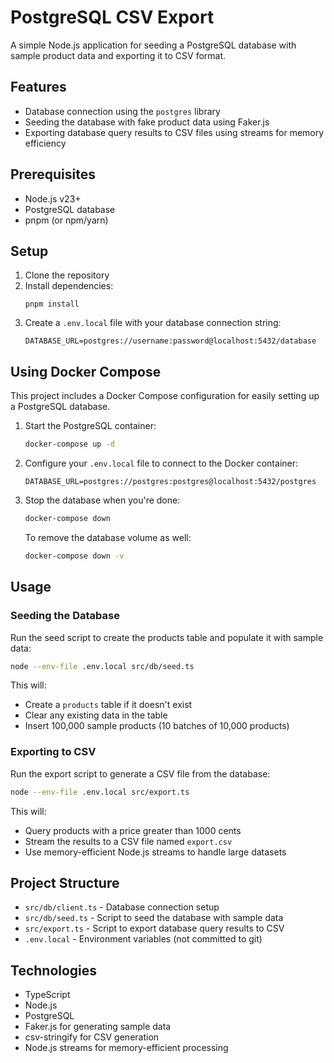 # PostgreSQL CSV Export

A simple Node.js application for seeding a PostgreSQL database with sample product data and exporting it to CSV format.

## Features

- Database connection using the `postgres` library
- Seeding the database with fake product data using Faker.js
- Exporting database query results to CSV files using streams for memory efficiency

## Prerequisites

- Node.js v23+
- PostgreSQL database
- pnpm (or npm/yarn)

## Setup

1. Clone the repository
2. Install dependencies:
   ```
   pnpm install
   ```
3. Create a `.env.local` file with your database connection string:
   ```
   DATABASE_URL=postgres://username:password@localhost:5432/database
   ```

## Using Docker Compose

This project includes a Docker Compose configuration for easily setting up a PostgreSQL database.

1. Start the PostgreSQL container:
   ```bash
   docker-compose up -d
   ```

2. Configure your `.env.local` file to connect to the Docker container:
   ```
   DATABASE_URL=postgres://postgres:postgres@localhost:5432/postgres
   ```

3. Stop the database when you're done:
   ```bash
   docker-compose down
   ```

   To remove the database volume as well:
   ```bash
   docker-compose down -v
   ```

## Usage

### Seeding the Database

Run the seed script to create the products table and populate it with sample data:

```bash
node --env-file .env.local src/db/seed.ts
```

This will:
- Create a `products` table if it doesn't exist
- Clear any existing data in the table
- Insert 100,000 sample products (10 batches of 10,000 products)

### Exporting to CSV

Run the export script to generate a CSV file from the database:

```bash
node --env-file .env.local src/export.ts
```

This will:
- Query products with a price greater than 1000 cents
- Stream the results to a CSV file named `export.csv`
- Use memory-efficient Node.js streams to handle large datasets

## Project Structure

- `src/db/client.ts` - Database connection setup
- `src/db/seed.ts` - Script to seed the database with sample data
- `src/export.ts` - Script to export database query results to CSV
- `.env.local` - Environment variables (not committed to git)

## Technologies

- TypeScript
- Node.js
- PostgreSQL
- Faker.js for generating sample data
- csv-stringify for CSV generation
- Node.js streams for memory-efficient processing
